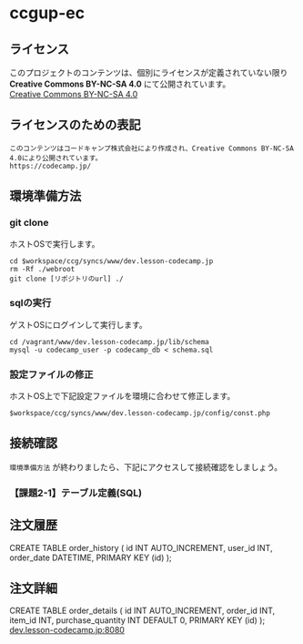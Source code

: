 # ccgup-ec

## ライセンス

このプロジェクトのコンテンツは、個別にライセンスが定義されていない限り **Creative Commons BY-NC-SA 4.0** にて公開されています。  
[Creative Commons BY-NC-SA 4.0](https://creativecommons.org/licenses/by-nc-sa/4.0/deed.ja)

## ライセンスのための表記

```
このコンテンツはコードキャンプ株式会社により作成され、Creative Commons BY-NC-SA 4.0により公開されています。
https://codecamp.jp/
```

## 環境準備方法

### git clone

ホストOSで実行します。

```
cd $workspace/ccg/syncs/www/dev.lesson-codecamp.jp
rm -Rf ./webroot
git clone [リポジトリのurl] ./
```

### sqlの実行

ゲストOSにログインして実行します。

```
cd /vagrant/www/dev.lesson-codecamp.jp/lib/schema
mysql -u codecamp_user -p codecamp_db < schema.sql
```

### 設定ファイルの修正

ホストOS上で下記設定ファイルを環境に合わせて修正します。

```
$workspace/ccg/syncs/www/dev.lesson-codecamp.jp/config/const.php
```

## 接続確認

`環境準備方法` が終わりましたら、下記にアクセスして接続確認をしましょう。

### 【課題2-1】テーブル定義(SQL)

## 注文履歴
CREATE TABLE order_history (
	id INT AUTO_INCREMENT,
	user_id INT,
	order_date DATETIME,
	PRIMARY KEY (id)
	);

## 注文詳細
CREATE TABLE order_details (
	id INT AUTO_INCREMENT,
	order_id INT,
	item_id INT,
	purchase_quantity INT DEFAULT 0,
	PRIMARY KEY (id)
	);
[dev.lesson-codecamp.jp:8080](http://dev.lesson-codecamp.jp:8080)
